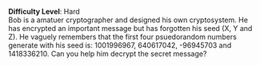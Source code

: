 **Difficulty Level**: Hard\
Bob is a amatuer cryptographer and designed his own cryptosystem. He has encrypted
an important message but has forgotten his seed (X, Y and Z). He vaguely remembers
that the first four psuedorandom numbers generate with his seed is: 1001996967, 
640617042, -96945703 and 1418336210. Can you help him decrypt the secret message?